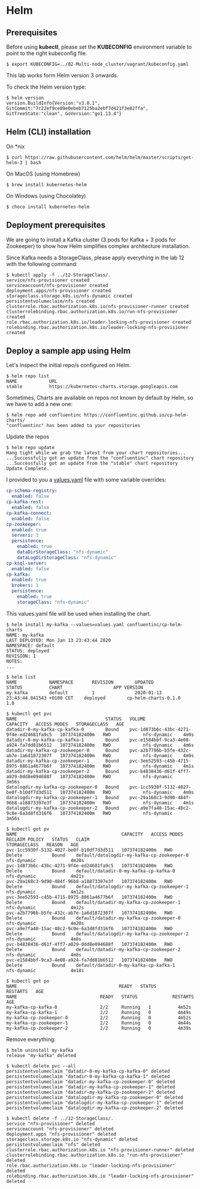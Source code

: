 # Helm

## Prerequisites

Before using **kubectl**, please set the **KUBECONFIG** environment variable to point to the right kubeconfig file.

```console
$ export KUBECONFIG=../02-Multi-node_cluster/vagrant/kubeconfig.yaml
```

This lab works form Helm version 3 onwards.

To check the Helm version type:

```console
$ helm version
version.BuildInfo{Version:"v3.0.1", GitCommit:"7c22ef9ce89e0ebeb7125ba2ebf7d421f3e82ffa", GitTreeState:"clean", GoVersion:"go1.13.4"}
```


## Helm (CLI) installation

On *nix

```console
$ curl https://raw.githubusercontent.com/helm/helm/master/scripts/get-helm-3 | bash
```

On MacOS (using Homebrew)

```console
$ brew install kubernetes-helm
```

On Windows (using Chocolatey)

```console
$ choco install kubernetes-helm
```

## Deployment prerequisites

We are going to install a Kafka cluster (3 pods for Kafka + 3 pods for Zookeeper) to show how Helm simplifies complex architecture  installation.

Since Kafka needs a StorageClass, please apply everything in the lab 12 with the following command:

```console
$ kubectl apply -f ../12-StorageClass/.
service/nfs-provisioner created
serviceaccount/nfs-provisioner created
deployment.apps/nfs-provisioner created
storageclass.storage.k8s.io/nfs-dynamic created
persistentvolumeclaim/nfs created
clusterrole.rbac.authorization.k8s.io/nfs-provisioner-runner created
clusterrolebinding.rbac.authorization.k8s.io/run-nfs-provisioner created
role.rbac.authorization.k8s.io/leader-locking-nfs-provisioner created
rolebinding.rbac.authorization.k8s.io/leader-locking-nfs-provisioner created
```


## Deploy a sample app using Helm

Let's inspect the initial repo/s configured on Helm.

```console
$ helm repo list
NAME            URL                                             
stable          https://kubernetes-charts.storage.googleapis.com
```

Sometimes, Charts are available on repos not known by default by Helm, so we have to add a new one:

```console
$ helm repo add confluentinc https://confluentinc.github.io/cp-helm-charts/ 
"confluentinc" has been added to your repositories
```

Update the repos

```console
$ helm repo update
Hang tight while we grab the latest from your chart repositories...
...Successfully got an update from the "confluentinc" chart repository
...Successfully got an update from the "stable" chart repository
Update Complete.
```

I provided to you a [values.yaml](values.yaml) file with some variable overrides:

```yaml
cp-schema-registry:
  enabled: false
cp-kafka-rest:
  enabled: false
cp-kafka-connect:
  enabled: false
cp-zookeeper:
  enabled: true
  servers: 3
  persistence:
    enabled: true
    dataDirStorageClass: "nfs-dynamic"
    dataLogDirStorageClass: "nfs-dynamic"
cp-ksql-server:
  enabled: false
cp-kafka:
  enabled: true
  brokers: 3
  persistence:
    enabled: true
    storageClass: "nfs-dynamic"
```

This values.yaml file will be used when installing the chart.

```console
$ helm install my-kafka --values=values.yaml confluentinc/cp-helm-charts
NAME: my-kafka
LAST DEPLOYED: Mon Jan 13 23:43:44 2020
NAMESPACE: default
STATUS: deployed
REVISION: 1
NOTES:
...
```

```console
$ helm list
NAME            NAMESPACE       REVISION        UPDATED                                 STATUS          CHART                   APP VERSION
my-kafka        default         1               2020-01-13 23:43:44.841543 +0100 CET    deployed        cp-helm-charts-0.1.0    1.0     
```

```console
$ kubectl get pvc                                                        
NAME                                 STATUS   VOLUME                                     CAPACITY   ACCESS MODES   STORAGECLASS   AGE
datadir-0-my-kafka-cp-kafka-0        Bound    pvc-1d873b6c-43bc-4271-9f4e-ed24681fa9c5   107374182400m   RWO            nfs-dynamic    4m9s
datadir-0-my-kafka-cp-kafka-1        Bound    pvc-e1584bbf-9ca3-4e08-a924-fa7dd81b6512   107374182400m   RWO            nfs-dynamic    4m6s
datadir-my-kafka-cp-zookeeper-0      Bound    pvc-a2b7796b-b5fe-432c-ab7e-1a6d1872307f   107374182400m   RWO            nfs-dynamic    4m9s
datadir-my-kafka-cp-zookeeper-1      Bound    pvc-3ee52593-c45b-4715-8975-8861a4677b6f   107374182400m   RWO            nfs-dynamic    4m1s
datadir-my-kafka-cp-zookeeper-2      Bound    pvc-b4838436-d61f-4ff7-a029-0dd8e094688f   107374182400m   RWO            nfs-dynamic    3m56s
datalogdir-my-kafka-cp-zookeeper-0   Bound    pvc-1cc5930f-5132-4027-be0f-b10df7d3d511   107374182400m   RWO            nfs-dynamic    4m9s
datalogdir-my-kafka-cp-zookeeper-1   Bound    pvc-29a168c3-9d90-484f-96b8-a18873397e3f   107374182400m   RWO            nfs-dynamic    4m1s
datalogdir-my-kafka-cp-zookeeper-2   Bound    pvc-a9e7fa48-15ac-48c2-9c0e-6a3d8fd316f6   107374182400m   RWO            nfs-dynamic    3m56s
```

```console
$ kubectl get pv                                                        
NAME                                       CAPACITY   ACCESS MODES   RECLAIM POLICY   STATUS   CLAIM                                        STORAGECLASS   REASON   AGE
pvc-1cc5930f-5132-4027-be0f-b10df7d3d511   107374182400m   RWO            Delete           Bound    default/datalogdir-my-kafka-cp-zookeeper-0   nfs-dynamic             4m20s
pvc-1d873b6c-43bc-4271-9f4e-ed24681fa9c5   107374182400m   RWO            Delete           Bound    default/datadir-0-my-kafka-cp-kafka-0        nfs-dynamic             4m21s
pvc-29a168c3-9d90-484f-96b8-a18873397e3f   107374182400m   RWO            Delete           Bound    default/datalogdir-my-kafka-cp-zookeeper-1   nfs-dynamic             4m12s
pvc-3ee52593-c45b-4715-8975-8861a4677b6f   107374182400m   RWO            Delete           Bound    default/datadir-my-kafka-cp-zookeeper-1      nfs-dynamic             4m12s
pvc-a2b7796b-b5fe-432c-ab7e-1a6d1872307f   107374182400m   RWO            Delete           Bound    default/datadir-my-kafka-cp-zookeeper-0      nfs-dynamic             4m20s
pvc-a9e7fa48-15ac-48c2-9c0e-6a3d8fd316f6   107374182400m   RWO            Delete           Bound    default/datalogdir-my-kafka-cp-zookeeper-2   nfs-dynamic             4m8s
pvc-b4838436-d61f-4ff7-a029-0dd8e094688f   107374182400m   RWO            Delete           Bound    default/datadir-my-kafka-cp-zookeeper-2      nfs-dynamic             4m8s
pvc-e1584bbf-9ca3-4e08-a924-fa7dd81b6512   107374182400m   RWO            Delete           Bound    default/datadir-0-my-kafka-cp-kafka-1        nfs-dynamic             4m18s
```

```console
$ kubectl get po 
NAME                                      READY   STATUS              RESTARTS   AGE
NAME                               READY   STATUS             RESTARTS   AGE
my-kafka-cp-kafka-0                2/2     Running   1          4m52s
my-kafka-cp-kafka-1                2/2     Running   0          4m49s
my-kafka-cp-zookeeper-0            2/2     Running   0          4m52s
my-kafka-cp-zookeeper-1            2/2     Running   0          4m44s
my-kafka-cp-zookeeper-2            2/2     Running   0          4m39s
```

Remove everything:

```console
$ helm uninstall my-kafka
release "my-kafka" deleted
```

```console
$ kubectl delete pvc --all
persistentvolumeclaim "datadir-0-my-kafka-cp-kafka-0" deleted
persistentvolumeclaim "datadir-0-my-kafka-cp-kafka-1" deleted
persistentvolumeclaim "datadir-my-kafka-cp-zookeeper-0" deleted
persistentvolumeclaim "datadir-my-kafka-cp-zookeeper-1" deleted
persistentvolumeclaim "datadir-my-kafka-cp-zookeeper-2" deleted
persistentvolumeclaim "datalogdir-my-kafka-cp-zookeeper-0" deleted
persistentvolumeclaim "datalogdir-my-kafka-cp-zookeeper-1" deleted
persistentvolumeclaim "datalogdir-my-kafka-cp-zookeeper-2" deleted
```


```console
$ kubectl delete -f ../12-StorageClass/.
service "nfs-provisioner" deleted
serviceaccount "nfs-provisioner" deleted
deployment.apps "nfs-provisioner" deleted
storageclass.storage.k8s.io "nfs-dynamic" deleted
persistentvolumeclaim "nfs" deleted
clusterrole.rbac.authorization.k8s.io "nfs-provisioner-runner" deleted
clusterrolebinding.rbac.authorization.k8s.io "run-nfs-provisioner" deleted
role.rbac.authorization.k8s.io "leader-locking-nfs-provisioner" deleted
rolebinding.rbac.authorization.k8s.io "leader-locking-nfs-provisioner" deleted
```


